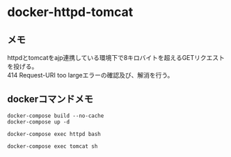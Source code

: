 # docker-httpd-tomcat

## メモ
httpdとtomcatをajp連携している環境下で8キロバイトを超えるGETリクエストを投げる。  
414 Request-URI too largeエラーの確認及び、解消を行う。

## dockerコマンドメモ
```
docker-compose build --no-cache
docker-compose up -d

docker-compose exec httpd bash

docker-compose exec tomcat sh
```
